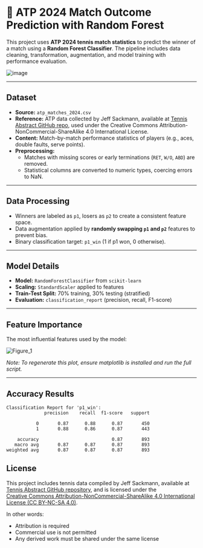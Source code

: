 # 🎾 ATP 2024 Match Outcome Prediction with Random Forest

This project uses **ATP 2024 tennis match statistics** to predict the winner of a match using a **Random Forest Classifier**. The pipeline includes data cleaning, transformation, augmentation, and model training with performance evaluation.

![image](https://github.com/user-attachments/assets/e46e9530-ed06-4ac9-80f9-b9b2593170bd)

---

## Dataset

- **Source:** `atp_matches_2024.csv`
- **Reference:** ATP data collected by Jeff Sackmann, available at [Tennis Abstract GitHub repo](https://github.com/JeffSackmann/tennis_atp?tab=readme-ov-file#atp-tennis-rankings-results-and-stats), used under the Creative Commons Attribution-NonCommercial-ShareAlike 4.0 International License.
- **Content:** Match-by-match performance statistics of players (e.g., aces, double faults, serve points).
- **Preprocessing:**
  - Matches with missing scores or early terminations (`RET`, `W/O`, `ABD`) are removed.
  - Statistical columns are converted to numeric types, coercing errors to NaN.

---

## Data Processing

- Winners are labeled as `p1`, losers as `p2` to create a consistent feature space.
- Data augmentation applied by **randomly swapping `p1` and `p2`** features to prevent bias.
- Binary classification target: `p1_win` (1 if p1 won, 0 otherwise).

---

## Model Details

- **Model:** `RandomForestClassifier` from `scikit-learn`
- **Scaling:** `StandardScaler` applied to features
- **Train-Test Split:** 70% training, 30% testing (stratified)
- **Evaluation:** `classification_report` (precision, recall, F1-score)

---

## Feature Importance

The most influential features used by the model:

![Figure_1](https://github.com/user-attachments/assets/92a0082d-edf6-4a88-b2aa-b9154daaf66e)

*Note: To regenerate this plot, ensure matplotlib is installed and run the full script.*

---

## Accuracy Results

```text
Classification Report for 'p1_win':
              precision    recall  f1-score   support

           0       0.87      0.88      0.87       450
           1       0.88      0.86      0.87       443

    accuracy                           0.87       893
   macro avg       0.87      0.87      0.87       893
weighted avg       0.87      0.87      0.87       893
```


## License

This project includes tennis data compiled by Jeff Sackmann, available at  
[Tennis Abstract GitHub repository](https://github.com/JeffSackmann), and is licensed under the  
[Creative Commons Attribution-NonCommercial-ShareAlike 4.0 International License (CC BY-NC-SA 4.0)](https://creativecommons.org/licenses/by-nc-sa/4.0/).

In other words:  
- Attribution is required  
- Commercial use is not permitted  
- Any derived work must be shared under the same license
